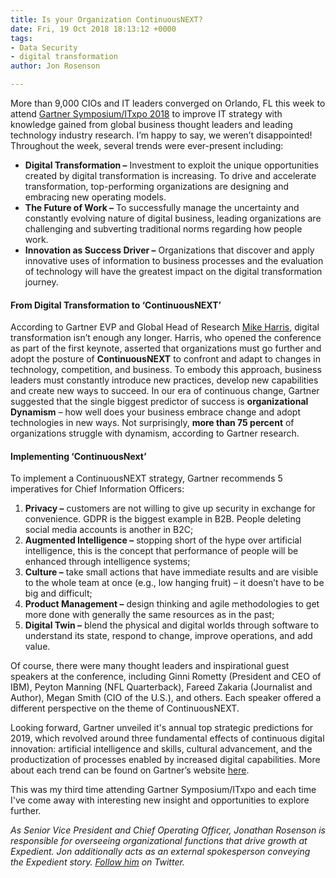```yaml
---
title: Is your Organization ContinuousNEXT?
date: Fri, 19 Oct 2018 18:13:12 +0000
tags:
- Data Security
- digital transformation
author: Jon Rosenson

---
```

More than 9,000 CIOs and IT leaders converged on Orlando, FL this week to attend [Gartner Symposium/ITxpo 2018](https://www.gartner.com/en/conferences/na/symposium-us) to improve IT strategy with knowledge gained from global business thought leaders and leading technology industry research. I’m happy to say, we weren’t disappointed! Throughout the week, several trends were ever-present including:

* **Digital Transformation –** Investment to exploit the unique opportunities created by digital transformation is increasing. To drive and accelerate transformation, top-performing organizations are designing and embracing new operating models.
* **The Future of Work –** To successfully manage the uncertainty and constantly evolving nature of digital business, leading organizations are challenging and subverting traditional norms regarding how people work.
* **Innovation as Success Driver –** Organizations that discover and apply innovative uses of information to business processes and the evaluation of technology will have the greatest impact on the digital transformation journey.

#### From Digital Transformation to ‘ContinuousNEXT’

According to Gartner EVP and Global Head of Research [Mike Harris](https://www.gartner.com/analyst/11682/Mike-Harris), digital transformation isn’t enough any longer. Harris, who opened the conference as part of the first keynote, asserted that organizations must go further and adopt the posture of **ContinuousNEXT** to confront and adapt to changes in technology, competition, and business. To embody this approach, business leaders must constantly introduce new practices, develop new capabilities and create new ways to succeed. In our era of continuous change, Gartner suggested that the single biggest predictor of success is **organizational Dynamism** – how well does your business embrace change and adopt technologies in new ways. Not surprisingly, **more than 75 percent** of organizations struggle with dynamism, according to Gartner research.

#### Implementing ‘ContinuousNext’

To implement a ContinuousNEXT strategy, Gartner recommends 5 imperatives for Chief Information Officers:

1. **Privacy –** customers are not willing to give up security in exchange for convenience. GDPR is the biggest example in B2B. People deleting social media accounts is another in B2C;
2. **Augmented Intelligence –** stopping short of the hype over artificial intelligence, this is the concept that performance of people will be enhanced through intelligence systems;
3. **Culture –** take small actions that have immediate results and are visible to the whole team at once (e.g., low hanging fruit) – it doesn’t have to be big and difficult;
4. **Product Management –** design thinking and agile methodologies to get more done with generally the same resources as in the past;
5. **Digital Twin –** blend the physical and digital worlds through software to understand its state, respond to change, improve operations, and add value.

Of course, there were many thought leaders and inspirational guest speakers at the conference, including Ginni Rometty (President and CEO of IBM), Peyton Manning (NFL Quarterback), Fareed Zakaria (Journalist and Author), Megan Smith (CIO of the U.S.), and others. Each speaker offered a different perspective on the theme of ContinuousNEXT. 

Looking forward, Gartner unveiled it's annual top strategic predictions for 2019, which revolved around three fundamental effects of continuous digital innovation: artificial intelligence and skills, cultural advancement, and the productization of processes enabled by increased digital capabilities. More about each trend can be found on Gartner’s website [here](https://www.gartner.com/smarterwithgartner/gartner-top-strategic-predictions-for-2019-and-beyond/). 

This was my third time attending Gartner Symposium/ITxpo and each time I've come away with interesting new insight and opportunities to explore further. 

_As Senior Vice President and Chief Operating Officer, Jonathan Rosenson is responsible for overseeing organizational functions that drive growth at Expedient. Jon additionally acts as an external spokesperson conveying the Expedient story._ [_Follow him_](https://twitter.com/rosenson) _on Twitter._